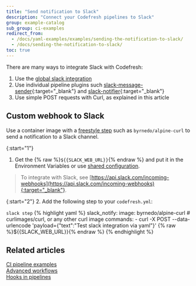 ```yaml
---
title: "Send notification to Slack"
description: "Connect your Codefresh pipelines to Slack"
group: example-catalog
sub_group: ci-examples
redirect_from:
  - /docs/yaml-examples/examples/sending-the-notification-to-slack/
  - /docs/sending-the-notification-to-slack/
toc: true
---
```


There are many ways to integrate Slack with Codefresh:

1. Use the [global slack integration]({{site.baseurl}}/docs/integrations/notifications/slack-integration/)
1. Use individual pipeline plugins such [slack-message-sender](https://codefresh.io/steps/step/slack-message-sender){:target="\_blank"} and [slack-notifier](https://codefresh.io/steps/step/slack-notifier){:target="\_blank"}
1. Use simple POST requests with Curl, as explained in this article

## Custom webhook to Slack

Use a container image with a [freestyle step]({{site.baseurl}}/docs/pipelines/steps/freestyle/) such as `byrnedo/alpine-curl` to send a notification to a Slack channel.

{:start="1"}
1. Get the {% raw %}```${{SLACK_WEB_URL}}```{% endraw %} and put it in the Environment Variables or use [shared configuration]({{site.baseurl}}/docs/pipelines/configuration/shared-configuration/).

 > To integrate with Slack, see [https://api.slack.com/incoming-webhooks](https://api.slack.com/incoming-webhooks){:target="_blank"}.

{:start="2"}
2. Add the following step to your `codefresh.yml`:

  `slack step`
{% highlight yaml %}
slack_notify:
  image: byrnedo/alpine-curl # curlimages/curl, or any other curl image
  commands:
    - curl -X POST --data-urlencode 'payload={"text":"Test slack integration via yaml"}' {% raw %}${{SLACK_WEB_URL}}{% endraw %}
{% endhighlight %}


## Related articles
[CI pipeline examples]({{site.baseurl}}/docs/example-catalog/examples/#ci-examples)  
[Advanced workflows]({{site.baseurl}}/docs/pipelines/advanced-workflows/)  
[Hooks in pipelines]({{site.baseurl}}/docs/pipelines/hooks/)  


